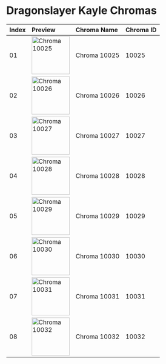 # Dragonslayer Kayle Chromas

| Index | Preview | Chroma Name | Chroma ID |
|:---|:---|:---|:---|
| 01 | <img src='https://raw.communitydragon.org/latest/plugins/rcp-be-lol-game-data/global/default/v1/champion-chroma-images/10/10025.png' alt='Chroma 10025' width='100'> | Chroma 10025 | 10025 |
| 02 | <img src='https://raw.communitydragon.org/latest/plugins/rcp-be-lol-game-data/global/default/v1/champion-chroma-images/10/10026.png' alt='Chroma 10026' width='100'> | Chroma 10026 | 10026 |
| 03 | <img src='https://raw.communitydragon.org/latest/plugins/rcp-be-lol-game-data/global/default/v1/champion-chroma-images/10/10027.png' alt='Chroma 10027' width='100'> | Chroma 10027 | 10027 |
| 04 | <img src='https://raw.communitydragon.org/latest/plugins/rcp-be-lol-game-data/global/default/v1/champion-chroma-images/10/10028.png' alt='Chroma 10028' width='100'> | Chroma 10028 | 10028 |
| 05 | <img src='https://raw.communitydragon.org/latest/plugins/rcp-be-lol-game-data/global/default/v1/champion-chroma-images/10/10029.png' alt='Chroma 10029' width='100'> | Chroma 10029 | 10029 |
| 06 | <img src='https://raw.communitydragon.org/latest/plugins/rcp-be-lol-game-data/global/default/v1/champion-chroma-images/10/10030.png' alt='Chroma 10030' width='100'> | Chroma 10030 | 10030 |
| 07 | <img src='https://raw.communitydragon.org/latest/plugins/rcp-be-lol-game-data/global/default/v1/champion-chroma-images/10/10031.png' alt='Chroma 10031' width='100'> | Chroma 10031 | 10031 |
| 08 | <img src='https://raw.communitydragon.org/latest/plugins/rcp-be-lol-game-data/global/default/v1/champion-chroma-images/10/10032.png' alt='Chroma 10032' width='100'> | Chroma 10032 | 10032 |
